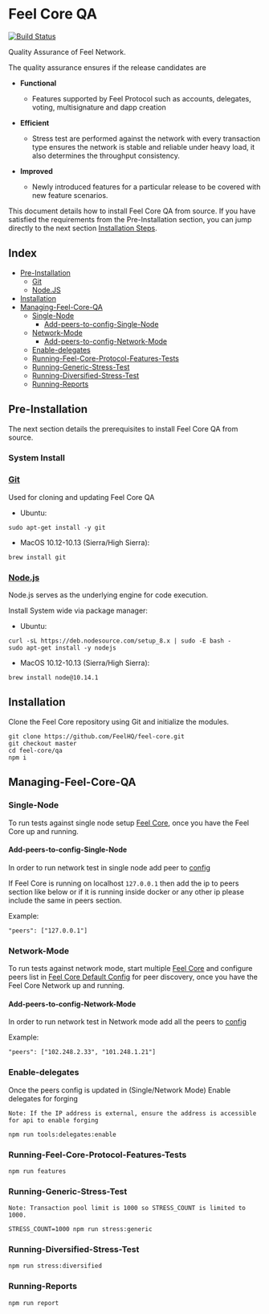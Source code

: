 # Feel Core QA
[![Build Status](https://jenkins.feel.surf/job/feel-qa/job/feel-core-qa/job/master/badge/icon)](https://jenkins.feel.surf/job/feel-qa/job/feel-core-qa/job/master/)

Quality Assurance of Feel Network.

The quality assurance ensures if the release candidates are

- **Functional**

  - Features supported by Feel Protocol such as accounts, delegates, voting, multisignature and dapp creation

- **Efficient**

  - Stress test are performed against the network with every transaction type ensures the network is stable and reliable under heavy load, it also determines the throughput consistency.

- **Improved**

  - Newly introduced features for a particular release to be covered with new feature scenarios.

This document details how to install Feel Core QA from source.
If you have satisfied the requirements from the Pre-Installation section, you can jump directly to the next section [Installation Steps](#installation).

## Index

* [Pre-Installation](#pre-installation)
  * [Git](#git)
  * [Node.JS](#nodejs)
* [Installation](#installation)
* [Managing-Feel-Core-QA](#managing-feel-core-qa)
  * [Single-Node](#single-node)
    * [Add-peers-to-config-Single-Node](#add-peers-to-config-single-node)
  * [Network-Mode](#network-mode)
    * [Add-peers-to-config-Network-Mode](#add-peers-to-config-network-mode)
  * [Enable-delegates](#enable-delegates)
  * [Running-Feel-Core-Protocol-Features-Tests](#running-feel-core-protocol-features-tests)
  * [Running-Generic-Stress-Test](#running-generic-stress-test)
  * [Running-Diversified-Stress-Test](#running-diversified-stress-test)
  * [Running-Reports](#running-reports)

## Pre-Installation

The next section details the prerequisites to install Feel Core QA from source.

### System Install

### [Git](https://github.com/git/git)

Used for cloning and updating Feel Core QA

* Ubuntu:

```
sudo apt-get install -y git
```

* MacOS 10.12-10.13 (Sierra/High Sierra):

```
brew install git
```

### [Node.js](https://nodejs.org/)

Node.js serves as the underlying engine for code execution.

Install System wide via package manager:

* Ubuntu:

```
curl -sL https://deb.nodesource.com/setup_8.x | sudo -E bash -
sudo apt-get install -y nodejs
```

* MacOS 10.12-10.13 (Sierra/High Sierra):

```
brew install node@10.14.1
```

## Installation

Clone the Feel Core repository using Git and initialize the modules.

```
git clone https://github.com/FeelHQ/feel-core.git
git checkout master
cd feel-core/qa
npm i
```

## Managing-Feel-Core-QA

### Single-Node
To run tests against single node setup [Feel Core](https://feel.surf/documentation/feel-core/setup/source), once you have the Feel Core up and running.

#### Add-peers-to-config-Single-Node
In order to run network test in single node add peer to [config](fixtures/config.json)

If Feel Core is running on localhost `127.0.0.1` then add the ip to peers section like below or if it is running inside docker or any other ip please include the same in peers section.

Example:
```
"peers": ["127.0.0.1"]
```

### Network-Mode
To run tests against network mode, start multiple [Feel Core](https://feel.surf/documentation/feel-core/setup/source) and configure peers list in  [Feel Core Default Config](https://github.com/FeelHQ/feel/blob/e81cb2af687b2e3a4f3bd8e159d44c4750e42166/config/default/config.json#L62) for peer discovery, once you have the Feel Core Network up and running.

#### Add-peers-to-config-Network-Mode
In order to run network test in Network mode add all the peers to [config](fixtures/config.json)

Example:
```
"peers": ["102.248.2.33", "101.248.1.21"]
```

### Enable-delegates
Once the peers config is updated in (Single/Network Mode) Enable delegates for forging

`Note: If the IP address is external, ensure the address is accessible for api to enable forging`
```
npm run tools:delegates:enable
```

### Running-Feel-Core-Protocol-Features-Tests
```
npm run features
```

### Running-Generic-Stress-Test
`Note: Transaction pool limit is 1000 so STRESS_COUNT is limited to 1000.`
```
STRESS_COUNT=1000 npm run stress:generic
```

### Running-Diversified-Stress-Test
```
npm run stress:diversified
```

### Running-Reports
```
npm run report
```
